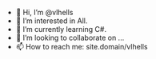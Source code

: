 - 👋 Hi, I’m @vlhells
- 👀 I’m interested in All.
- 🌱 I’m currently learning C#.
- 💞️ I’m looking to collaborate on ...
- 📫 How to reach me: site.domain/vlhells

<!---
vlhells/vlhells is a ✨ special ✨ repository because its `README.md` (this file) appears on your GitHub profile.
You can click the Preview link to take a look at your changes.
--->
